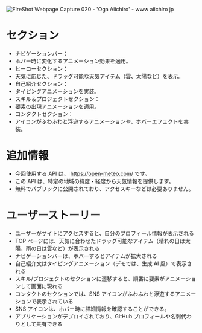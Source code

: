 ![FireShot Webpage Capture 020 - 'Oga Aiichiro' - www aiichiro jp](https://github.com/user-attachments/assets/6fb6ba9e-6452-4116-b4af-43a2ea77211e)

# セクション
- ナビゲーションバー：
- ホバー時に変化するアニメーション効果を適用。
- ヒーローセクション：
- 天気に応じた、ドラッグ可能な天気アイテム（雲、太陽など）を表示。
- 自己紹介セクション：
- タイピングアニメーションを実装。
- スキル＆プロジェクトセクション：
- 要素の出現アニメーションを適用。
- コンタクトセクション：
- アイコンがふわふわと浮遊するアニメーションや、ホバーエフェクトを実装。

# 追加情報
- 今回使用する API は、 https://open-meteo.com/ です。
- この API は、特定の地域の緯度・経度から天気情報を提供します。
- 無料でパブリックに公開されており、アクセスキーなどは必要ありません。

# ユーザーストーリー
 - ユーザーがサイトにアクセスすると、自分のプロフィール情報が表示される
 - TOP ページには、天気に合わせたドラッグ可能なアイテム（晴れの日は太陽、雨の日は雲など）が表示される
 - ナビゲーションバーは、ホバーするとアイテムが拡大される
 - 自己紹介文はタイピングアニメーション（デモでは、生成 AI 風）で表示される
 - スキル/プロジェクトのセクションに遷移すると、順番に要素がアニメーションして画面に現れる
 - コンタクトのセクションでは、SNS アイコンがふわふわと浮遊するアニメーションで表示されている
 - SNS アイコンは、ホバー時に詳細情報を確認することができる。
 - アプリケーションがデプロイされており、GitHub プロフィールや名刺代わりとして共有できる

